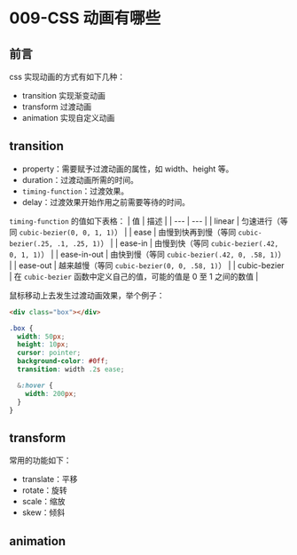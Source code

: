# 009-CSS 动画有哪些

## 前言

css 实现动画的方式有如下几种：
+ transition 实现渐变动画
+ transform 过渡动画
+ animation 实现自定义动画

## transition

+ property：需要赋予过渡动画的属性，如 width、height 等。
+ duration：过渡动画所需的时间。
+ `timing-function`：过渡效果。
+ delay：过渡效果开始作用之前需要等待的时间。

`timing-function` 的值如下表格：
| 值 | 描述 |
| --- | --- |
| linear | 匀速进行（等同 `cubic-bezier(0, 0, 1, 1)`） |
| ease | 由慢到快再到慢（等同 `cubic-bezier(.25, .1, .25, 1)`） |
| ease-in | 由慢到快（等同 `cubic-bezier(.42, 0, 1, 1)`） |
| ease-in-out | 由快到慢（等同 `cubic-bezier(.42, 0, .58, 1)`） |
| ease-out | 越来越慢（等同 `cubic-bezier(0, 0, .58, 1)`） |
| cubic-bezier | 在 `cubic-bezier` 函数中定义自己的值，可能的值是 0 至 1 之间的数值 |

鼠标移动上去发生过渡动画效果，举个例子：
```html
<div class="box"></div>
```
```scss
.box {
  width: 50px;
  height: 10px;
  cursor: pointer;
  background-color: #0ff;
  transition: width .2s ease;

  &:hover {
    width: 200px;
  }
}
```

## transform

常用的功能如下：
+ translate：平移
+ rotate：旋转
+ scale：缩放
+ skew：倾斜

## animation